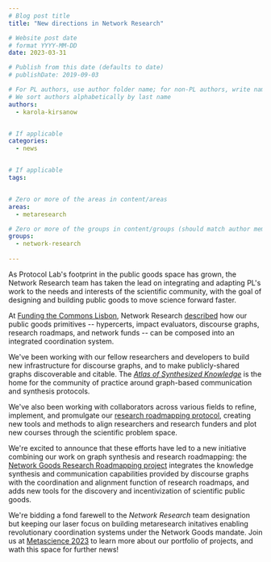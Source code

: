 ```yaml
---
# Blog post title
title: "New directions in Network Research"

# Website post date
# format YYYY-MM-DD
date: 2023-03-31

# Publish from this date (defaults to date)
# publishDate: 2019-09-03

# For PL authors, use author folder name; for non-PL authors, write name as in paper within ""
# We sort authors alphabetically by last name
authors:
  - karola-kirsanow


# If applicable
categories:
  - news


# If applicable
tags:


# Zero or more of the areas in content/areas
areas:
  - metaresearch

# Zero or more of the groups in content/groups (should match author membership)
groups:
  - network-research
  
---
```


As Protocol Lab's footprint in the public goods space has grown, the Network Research team has taken the lead on integrating and adapting PL's work to the needs and interests of the  scientific community,  with the goal of designing and building public goods to move science forward faster. 

At [Funding the Commons Lisbon](https://fundingthecommons.io/labweek22/),  Network Research [described](https://youtu.be/xosvvsojthA) how our public goods primitives  -- hypercerts, impact evaluators, discourse graphs,  research roadmaps, and network funds -- can be composed into an integrated coordination system. 

We've been working with our fellow researchers and developers  to build new infrastructure for discourse graphs, and to make publicly-shared graphs  discoverable and citable.  The [_Atlas of Synthesized Knowledge_](ask.pubpub.org) is the home for the community of practice around graph-based communication and synthesis protocols. 

We've also been working with collaborators across various fields to refine, implement, and promulgate  our [research roadmapping protocol](https://www.youtube.com/watch?v=OpaDn7uyaBE), creating new tools and methods to align researchers and research funders and plot new courses through the scientific problem space.

We're excited to announce that these efforts have led to a new initiative combining our work on graph synthesis and research roadmapping: the [Network Goods Research Roadmapping project](https://websites-pearl.vercel.app/) integrates the knowledge synthesis and communication capabilities provided by discourse graphs with the coordination and alignment function of research roadmaps, and adds new tools for the discovery and incentivization of scientific public goods.

We're bidding a fond farewell to the _Network Research_ team designation but keeping our laser focus on building metaresearch initatives enabling revolutionary coordination systems under the Network Goods mandate.  Join us at [Metascience 2023](https://metascience.info/speakers/) to learn more about our portfolio of projects, and wath this space for further news!
